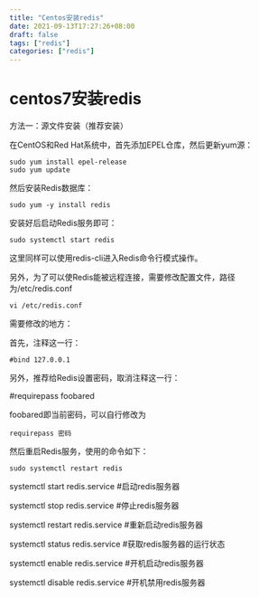 ```yaml
---
title: "Centos安装redis"
date: 2021-09-13T17:27:26+08:00
draft: false
tags: ["redis"]
categories: ["redis"]
---
```


# centos7安装redis

方法一：源文件安装（推荐安装）

在CentOS和Red Hat系统中，首先添加EPEL仓库，然后更新yum源：

```text
sudo yum install epel-release
sudo yum update
```

然后安装Redis数据库：

```text
sudo yum -y install redis
```

安装好后启动Redis服务即可：

```text
sudo systemctl start redis
```

这里同样可以使用redis-cli进入Redis命令行模式操作。

另外，为了可以使Redis能被远程连接，需要修改配置文件，路径为/etc/redis.conf

```text
vi /etc/redis.conf
```

需要修改的地方：

首先，注释这一行：

```text
#bind 127.0.0.1
```

另外，推荐给Redis设置密码，取消注释这一行：

\#requirepass foobared

foobared即当前密码，可以自行修改为

```text
requirepass 密码
```

然后重启Redis服务，使用的命令如下：

```text
sudo systemctl restart redis
```



systemctl start redis.service #启动redis服务器

systemctl stop redis.service #停止redis服务器

systemctl restart redis.service #重新启动redis服务器

systemctl status redis.service #获取redis服务器的运行状态

systemctl enable redis.service #开机启动redis服务器

systemctl disable redis.service #开机禁用redis服务器

